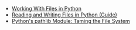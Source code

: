 - [Working With Files in Python](https://realpython.com/working-with-files-in-python/)
- [Reading and Writing Files in Python (Guide)](https://realpython.com/read-write-files-python/)
- [Python's pathlib Module: Taming the File System](https://realpython.com/python-pathlib/)